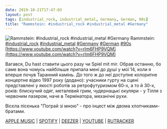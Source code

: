 ```yaml
---
date: 2019-10-21T17:47:03
layout: post
tags: [industrial_rock, industrial_metal, Germany, German, 90s]
title: "Rammstein: #industrial_rock #industrial_metal #Germany"
---
```

![Rammstein: #industrial_rock #industrial_metal #Germany](https://i.ytimg.com/vi/rlm6FHP9VQM/maxresdefault.jpg)
Rammstein: [#industrial_rock](/tags/#industrial_rock) [#industrial_metal](/tags/#industrial_metal) [#Germany](/tags/#Germany) [#German](/tags/#German) [#90s](/tags/#90s) [https://www.youtube.com/watch?v=rlm6FHP9VQM](https://www.youtube.com/watch?v=rlm6FHP9VQM)

Вагався, Du hast ставити цього разу чи Spiel mit mir. Обрав останню, бо саме вона чомусь найбільше припала мені до душі у мої 14, коли я вперше почув Таранний камінь. До того ж до неї доступне колоритне концертне відео 1997 року (додано): учасники гурту на сцені представлені у якості роботів за ретрофутуризмом 60-х, а то й 30-х, років: блискучий одяг, металевий грим, чудернацькі окуляри - у Тілля з червоним лазером, наче в Термінатора, механічні рухи.

Вісєла пісєнька &quot;Пограй зі мною&quot; - про інцест між двома хлопчиками-братами.

[APPLE MUSIC](https://music.apple.com/us/album/sehnsucht/1390562159) | [SPOTIFY](https://open.spotify.com/album/2w6Vy8qZLU4niyQAHyu0Ag) | [DEEZER](https://www.deezer.com/album/86933302?utm_source=deezer&amp;utm_content=album-86933302&amp;utm_term=1601611822_1571669150&amp;utm_medium=web) | [YOUTUBE](https://www.youtube.com/playlist?list=PLFI4qRuYmesDskxOhiJZbLuixuv-cf6j5) | [RUTRACKER](https://rutracker.org/forum/viewtopic.php?t=5732323)